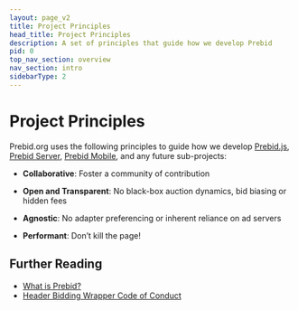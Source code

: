 ```yaml
---
layout: page_v2
title: Project Principles
head_title: Project Principles
description: A set of principles that guide how we develop Prebid
pid: 0
top_nav_section: overview
nav_section: intro
sidebarType: 2
---
```




# Project Principles

Prebid.org uses the following principles to guide how we develop [Prebid.js]({{site.baseurl}}/prebid/prebidjs.html), [Prebid Server]({{site.baseurl}}/prebid-server/prebid-server-overview.html), [Prebid Mobile]({{site.baseurl}}/prebid-mobile/prebid-mobile.html), and any future sub-projects:

+ **Collaborative**: Foster a community of contribution

+ **Open and Transparent**: No black-box auction dynamics, bid biasing or hidden fees

+ **Agnostic**: No adapter preferencing or inherent reliance on ad servers

+ **Performant**: Don’t kill the page!

## Further Reading

+ [What is Prebid?](/overview/intro.html)
+ [Header Bidding Wrapper Code of Conduct]({{site.baseurl}}/wrapper_code_of_conduct.html)


